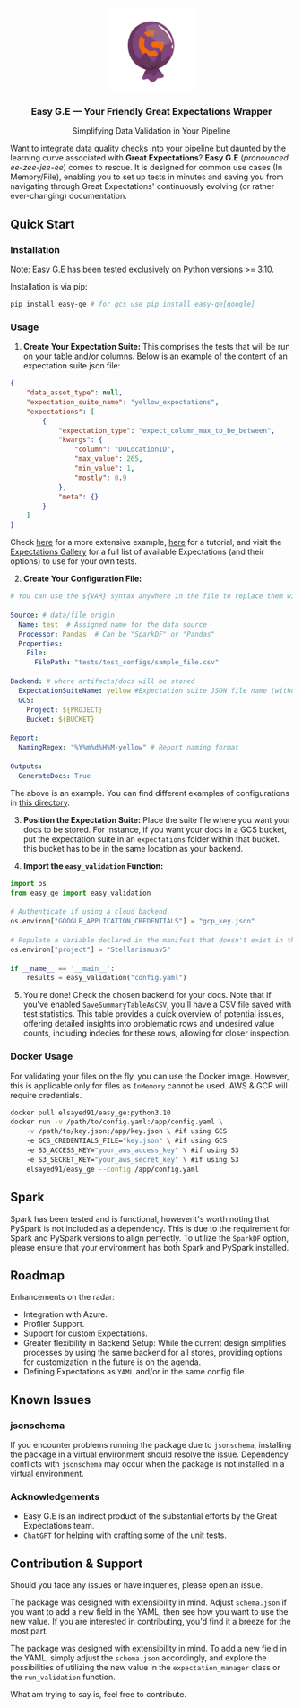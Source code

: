 <a name="readme-top"></a>


<div align="center"> 
  <a href=""> <img src="docs/images/gewrap.png" alt="Logo" width="150" height="150"> </a>
  <h3 align="center">Easy G.E — Your Friendly Great Expectations Wrapper</h3> 
  <p align="center">Simplifying Data Validation in Your Pipeline</p> 
  </div>

Want to integrate data quality checks into your pipeline but daunted by the
learning curve associated with **Great Expectations**? **Easy G.E** (_pronounced
ee-zee-jee-ee_) comes to rescue. It is designed for common use cases (In Memory/File), enabling you to
set up tests in minutes and saving you from navigating through Great Expectations'
continuously evolving (or rather ever-changing) documentation.


## Quick Start

### Installation

Note: Easy G.E has been tested exclusively on Python versions >= 3.10.

Installation is via pip:

```bash
pip install easy-ge # for gcs use pip install easy-ge[google]
```

### Usage

1.  **Create Your Expectation Suite:** This comprises the tests that will be run on your table and/or columns. Below is an example of the content of an expectation suite json file:

```json
{
    "data_asset_type": null,
    "expectation_suite_name": "yellow_expectations",
    "expectations": [
        {
            "expectation_type": "expect_column_max_to_be_between",
            "kwargs": {
                "column": "DOLocationID",
                "max_value": 265,
                "min_value": 1,
                "mostly": 0.9
            },
            "meta": {}
        }
    ]
}

```
Check [here](docs/examples/example_expectation_suite.json) for a more extensive example, [here](docs/expectation_suite.md) for a tutorial, and visit the [Expectations Gallery](https://greatexpectations.io/expectations/?viewType=Completeness&filterType=Backend+support&showFilters=true&subFilterValues=) for a full list of available Expectations (and their options) to use for your own tests.
    
2.  **Create Your Configuration File:**
    

```yaml
# You can use the ${VAR} syntax anywhere in the file to replace them with the corresponding runtime Python environment variable values.

Source: # data/file origin
  Name: test  # Assigned name for the data source
  Processor: Pandas  # Can be "SparkDF" or "Pandas"
  Properties:
    File:
      FilePath: "tests/test_configs/sample_file.csv"

Backend: # where artifacts/docs will be stored
  ExpectationSuiteName: yellow #Expectation suite JSON file name (without .json)
  GCS:
    Project: ${PROJECT} 
    Bucket: ${BUCKET}

Report:
  NamingRegex: "%Y%m%d%H%M-yellow" # Report naming format

Outputs:
  GenerateDocs: True

```
The above is an example. You can find different examples of configurations in [this directory](docs/examples/).



3. **Position the Expectation Suite:** Place the suite file where you want your docs to be stored. For instance, if you want your docs in a GCS bucket, put the expectation suite in an `expectations` folder within that bucket. this bucket has to be in the same location as your backend.

4.  **Import the `easy_validation` Function:**

```python
import os
from easy_ge import easy_validation

# Authenticate if using a cloud backend.
os.environ["GOOGLE_APPLICATION_CREDENTIALS"] = "gcp_key.json"

# Populate a variable declared in the manifest that doesn't exist in the original environment.
os.environ["project"] = "Stellarismusv5"

if __name__ == '__main__':
    results = easy_validation("config.yaml")

```

5.  You're done! Check the chosen backend for your docs. Note that if you've enabled `SaveSummaryTableAsCSV`, you'll have a CSV file saved with test statistics. This table provides a quick overview of potential issues, offering detailed insights into problematic rows and undesired value counts, including indecies for these rows, allowing for closer inspection.



### Docker Usage

For validating your files on the fly, you can use the Docker image. However, this is applicable only for files as `InMemory` cannot be used. AWS & GCP will require credentials.

```bash
docker pull elsayed91/easy_ge:python3.10
docker run -v /path/to/config.yaml:/app/config.yaml \
    -v /path/to/key.json:/app/key.json \ #if using GCS
    -e GCS_CREDENTIALS_FILE="key.json" \ #if using GCS
    -e S3_ACCESS_KEY="your_aws_access_key" \ #if using S3
    -e S3_SECRET_KEY="your_aws_secret_key" \ #if using S3
    elsayed91/easy_ge --config /app/config.yaml
```


## Spark
Spark has been tested and is functional, howeverit's worth noting that PySpark is not included as a dependency. This is due to the requirement for Spark and PySpark versions to align perfectly. To utilize the `SparkDF` option, please ensure that your environment has both Spark and PySpark installed. 

## Roadmap

Enhancements on the radar:

-   Integration with Azure.
-   Profiler Support.
-   Support for custom Expectations.
-   Greater flexibility in Backend Setup: While the current design simplifies processes by using the same backend for all stores, providing options for customization in the future is on the agenda.
-   Defining Expectations as `YAML` and/or in the same config file.
 

## Known Issues

### jsonschema

If you encounter problems running the package due to `jsonschema`, installing the package in a virtual environment should resolve the issue. Dependency conflicts with `jsonschema` may occur when the package is not installed in a virtual environment.


### Acknowledgements

- Easy G.E is an indirect product of the substantial efforts by the Great Expectations team.
- `ChatGPT` for helping with crafting some of the unit tests. 

## Contribution & Support

Should you face any issues or have inqueries, please open an issue. 

The package was designed with extensibility in mind.
Adjust `schema.json` if you want to add a new field in the YAML, then see how you want to use the new value.
If you are interested in contributing, you'd find it a breeze for the most part. 

The package was designed with extensibility in mind. To add a new field in the YAML, simply adjust the `schema.json` accordingly, and explore the possibilities of utilizing the new value in the `expectation_manager` class or the `run_validation` function. 

What am trying to say is, feel free to contribute. 